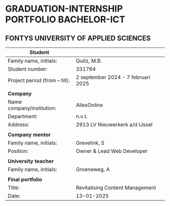 # GRADUATION-INTERNSHIP PORTFOLIO BACHELOR-ICT
## FONTYS UNIVERSITY OF APPLIED SCIENCES

| **Student**                   |                                    |
| ----------------------------- | ---------------------------------- |
| Family name, initials:        | Quitz, M.B.                        |
| Student number:               | 331764                             |
| Project period (from – till): | 2 september 2024 - 7 februari 2025 |
|                               |                                    |
| **Company**                   |                                    |
| Name company/institution:     | AllesOnline                        |
| Department:                   | n.v.t.                             |
| Address:                      | 2913 LV Nieuwerkerk a/d IJssel     |
|                               |                                    |
| **Company mentor**            |                                    |
| Family name, initials:        | Grevelink, S                       |
| Position:                     | Owner & Lead Web Developer         |
|                               |                                    |
| **University teacher**        |                                    |
| Family name, initials:        | Groeneweg, A                       |
|                               |                                    |
| **Final portfolio**           |                                    |
| Title:                        | Revitalising Content Management    |
| Date:                         | 13-01-2025                         |
